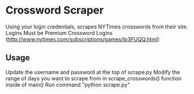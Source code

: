 Crossword Scraper
=================

Using your login credentials, scrapes NYTimes crosswords from their site. Logins Must be Premium Crossword Logins (http://www.nytimes.com/subscriptions/games/lp3FUQQ.html)

Usage
---------

Update the username and password at the top of scrape.py
Modify the range of days you want to scrape from in scrape_crosswords() function inside of main()
Run command "python scrape.py"	


